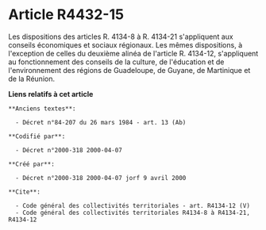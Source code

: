 # Article R4432-15

Les dispositions des articles R. 4134-8 à R. 4134-21 s'appliquent aux conseils économiques et sociaux régionaux. Les mêmes
dispositions, à l'exception de celles du deuxième alinéa de l'article R. 4134-12, s'appliquent au fonctionnement des conseils
de la culture, de l'éducation et de l'environnement des régions de Guadeloupe, de Guyane, de Martinique et de la Réunion.

**Liens relatifs à cet article**

	**Anciens textes**:

	  - Décret n°84-207 du 26 mars 1984 - art. 13 (Ab)

	**Codifié par**:

	  - Décret n°2000-318 2000-04-07

	**Créé par**:

	  - Décret n°2000-318 2000-04-07 jorf 9 avril 2000

	**Cite**:

	  - Code général des collectivités territoriales - art. R4134-12 (V)
	  - Code général des collectivités territoriales R4134-8 à R4134-21, R4134-12
